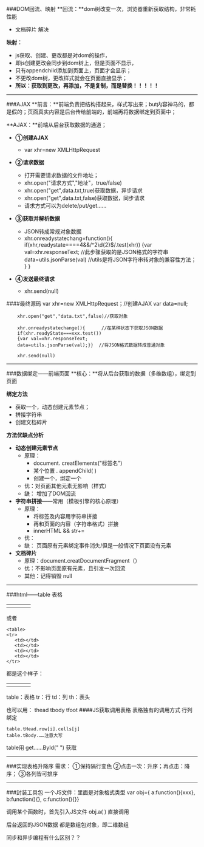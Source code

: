 ###DOM回流、映射
**回流：**dom树改变一次，浏览器重新获取结构，非常耗性能
* 文档碎片 解决

**映射：**
* js获取、创建、更改都是对dom的操作，
* 即js创建更改会同步到dom树上，但是页面不显示，
* 只有appendchild添加到页面上，页面才会显示；
* 不更改dom树，更改样式就会在页面直接显示；
* **所以：获取到更改，再添加，不是复制，而是替换！！！！！**


----------

###AJAX
**前言：**前端负责把结构搭起来，样式写出来；but内容神马的，都是假的；页面真实内容是后台传给前端的，前端再将数据绑定到页面中；

**AJAX：**前端从后台获取数据的通道；
* **①创建AJAX**
	* var xhr=new XMLHttpRequest
* **②请求数据** 
	* 打开需要请求数据的文件地址；
	* xhr.open("请求方式","地址"，true/false)
	* xhr.open("get",data.txt,true)获取数据，异步请求
	*  xhr.open("get",data.txt,false)获取数据，同步请求
	* 请求方式可以为delete/put/get……
* **③获取并解析数据**
	*  JSON转成常规对象数据
	*  xhr.onreadystatechang=function(){
	if(xhr,readystate====4&&/^2\d{2}$/.test(xhr))
	{var val=xhr.responseText;
	//此步骤获取的是JSON格式的字符串
	data=utils.jsonParse(val)
	//utils是将JSON字符串转对象的兼容性方法；
	}
	}

* **④发送最终请求**
	* xhr.send(null) 


####最终源码
		var xhr=new XMLHttpRequest；//创建AJAX
		var data=null;
		
		xhr.open("get","data.txt",false)//获取对象
		
		xhr.onreadystatechange(){      //在某种状态下获取JSON数据
		if(xhr.readyState===xxx.test())
		{var val=xhr.responseText;
		data=utils.jsonParse(val);}}  //将JSON格式数据转成普通对象
		
		xhr.send(null)		

----------

###数据绑定——前端页面
**核心：**将从后台获取的数据（多维数组），绑定到页面

**绑定方法**
*  获取一个，动态创建元素节点；
* 拼接字符串
* 创建文档碎片

**方法优缺点分析**
*  **动态创建元素节点**
	* 原理： 
		* document. creatElements("标签名")
		* 某个位置 . appendChild( )
		* 创建一个，绑定一个
	* 优：对页面其他元素无影响（样式）
	* 缺： 增加了DOM回流
*  **字符串拼接**——常用（模板引擎的核心原理）
	*  原理：
		*  将标签及内容用字符串拼接
		*  再和页面的内容（字符串格式）拼接
		*  innerHTML &&  str+=
	* 优：
	* 缺： 页面原有元素绑定事件消失/但是一般情况下页面没有元素
*  **文档碎片**
	* 原理：document.creatDocumentFragment（）
	* 优：不影响页面原有元素，且引发一次回流  
	* 其他：记得销毁  null


----------
###html——table 表格
	<table>
    <tr>
        <th></th>
        <th></th>
        <th></th>
        <th></th>
    </tr>
	</table>
或者
			
	<table>
    <tr>
       <td></td>
       <td></td>
       <td></td>
       <td></td>
    </tr>
</table>
都是这个样子：
<table> <tr><th></th> <th></th><th></th> <th></th></tr></table>

table：表格
tr：行
td：列
th：表头

也可以用：
thead
tbody
tfoot
####JS获取调用表格
表格独有的调用方式  行列绑定
		
	table.tHead.row[i].cells[j]
	table.tBody.……注意大写

table用 get……ById(" ") 获取

----------

###实现表格升降序
需求：
①保持隔行变色
②点击一次：升序；再点击：降序；
③各列皆可排序


----------

###封装工具包
一个JS文件：里面是对象格式类型
var obj={
a:function(){xxx},
b:function(){},
c:function(){}}

调用某个函数时，首先引入JS文件
obj.a( ) 直接调用


后台返回的JSON数据 都是数组包对象，即二维数组


同步和异步编程有什么区别？？